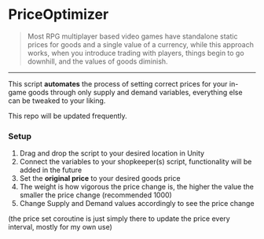 # PriceOptimizer 

>Most RPG multiplayer based video games have standalone static prices for goods and a single value of a currency, while this approach works, when you introduce trading with players, things begin to go downhill, and the values of goods diminish.
___

This script **automates** the process of setting correct prices for your in-game goods through only supply and demand variables, everything else can be tweaked to your liking. 

This repo will be updated frequently.

### Setup

1. Drag and drop the script to your desired location in Unity
2. Connect the variables to your shopkeeper(s) script, functionality will be added in the future
3. Set the **original price** to your desired goods price
4. The weight is how vigorous the price change is, the higher the value the smaller the price change (recommended 1000)
5. Change Supply and Demand values accordingly to see the price change 

(the price set coroutine is just simply there to update the price every interval, mostly for my own use)

